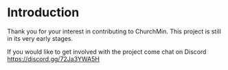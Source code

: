 # Introduction 

Thank you for your interest in contributing to ChurchMin. This project is still in its very early stages. 

If you would like to get involved with the project come chat on Discord https://discord.gg/72Ja3YWA5H
